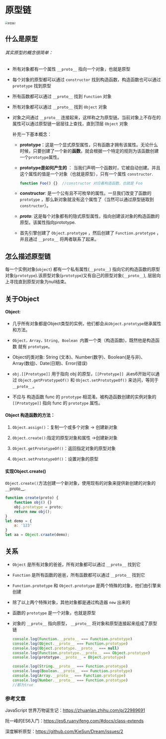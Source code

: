# 原型链

<img src="E:\workspace\gitwork\learn-1\js\prototype-chain\原型链2.png" alt="原型链2" style="zoom: 50%;" />

## 什么是原型

###### 其实原型的概念很简单：

- 所有对象都有一个属性 `__proto__` 指向一个对象，也就是原型

- 每个对象的原型都可以通过 `constructor` 找到构造函数，构造函数也可以通过 `prototype` 找到原型

- 所有函数都可以通过 `__proto__` 找到 `Function` 对象

- 所有对象都可以通过 `__proto__` 找到 `Object` 对象

- 对象之间通过 `__proto__` 连接起来，这样称之为原型链。当前对象上不存在的属性可以通过原型链一层层往上查找，直到顶层 `Object` 对象

  补充一下基本概念：

  - **prototype**：这是一个显式原型属性，只有函数才拥有该属性。无论什么时候，只要创建了一个新的**函数**，就会根据一个特定的规则为该函数创建一个`prototype`属性。

  - **prototype是如何产生的** ： 当我们声明一个函数时，它被自动创建。并且这个属性的值是一个对象（也就是原型），只有一个属性 `constructor`.

    ```javascript
    function Foo() {}  //constructor 对应着构造函数，也就是 Foo
    ```

  - **constructor**: 是一个公有且不可枚举的属性。一旦我们改变了函数的 `prototype` ，那么新对象就没有这个属性了（当然可以通过原型链取到 `constructor`）。

  - *__proto__*: 这是每个对象都有的隐式原型属性，指向创建该对象的构造函数的原型。该属性指向prototype.

  - 首先引擎创建了 `Object.prototype` ，然后创建了 `Function.prototype` ，并且通过 `__proto__` 将两者联系了起来。

    

## 怎么描述原型链

每一个实例对象(`object`) 都有一个私有属性(`__proto__`) 指向它的构造函数的原型对象(`prototype`).该原型对象(`prototype`)又有自己的原型对象(`__proto__`), 层层向上寻找直到原型对象为null结束。

## 关于Object

#### Object: 

- 几乎所有对象都是Object类型的实例，他们都会从`Object.prototype`继承属性和方法。
- `Object，Array，String, Boolean `内置一个类（构造函数)，既然他是构造函数 就有 `prototype`。
- Object的类对象: String (文本)、Number(数字)、Boolean(是与非)、Array(数组)、Date(日期)、Error(错误)

- `obj.[[Prototype]]` 用于指向 obj 的原型，`[[Prototype]] `从es6开始可以通过 `Object.getPrototypeOf()` 和 `Object.setPrototypeOf()` 来访问，等同于 `__proto__`。
- 不应与 构造函数 func 的 `prototype` 相混淆。被构造函数创建的实例对象的`[[Prototype]]` 指向 func 的 `prototype` 属性。

#### Object 构造函数的方法：

1. `Object.assign()`：复制一个或多个对象 -> 创建新对象

2. `Object.create()`:指定的原型对象和属性 ->创建新对象

3. `Object.getPrototypeOf()`：返回指定对象的原型对象

4. `Object.setPrototypeOf()`：设置对象的原型

   

#### 实现Object.create()

`Object.create()`方法创建一个新对象，使用现有的对象来提供新创建的对象的`__`proto__.

```javascript
function create(proto) {
    function obj() {}
    obj.prototype = proto;
    return new obj();
}
let demo = {
    a: '123'
}
let aa = Object.craate(demo);
```





## 关系

- `Object` 是所有对象的爸爸，所有对象都可以通过 `__proto__` 找到它

- `Function` 是所有函数的爸爸，所有函数都可以通过 `__proto__` 找到它

- `Function.prototype` 和 `Object.prototype` 是两个特殊的对象，他们由引擎来创建

- 除了以上两个特殊对象，其他对象都是通过构造器 `new` 出来的

- 函数的 `prototype` 是一个对象，也就是原型

- 对象的 `__proto__` 指向原型， `__proto__` 将对象和原型连接起来组成了原型链

  

  ```javascript
  console.log(Function.__proto__ === Function.prototype)
  console.log(Object.__proto__ === Function.prototype)
  console.log(Object.prototype.__proto__ === null)
  console.log(Function.prototype.__proto__ === Object.prototype)
  console.log(prototype.__proto__ = Object.prototype)
  
  console.log(String.__proto__ === Function.prototype)
  console.loug(Boolean.__proto__ === Function.prototype)
  console.log(Array.__proto__ === Function.prototype)
  console.log(Number.__proto__ === Function.prototype) 
  //都为true
  ```

  

### 参考文章

JavaScript 世界万物诞生记：https://zhuanlan.zhihu.com/p/22989691 

阮一峰的ES6入门：https://es6.ruanyifeng.com/#docs/class-extends

深度解析原型：https://github.com/KieSun/Dream/issues/2